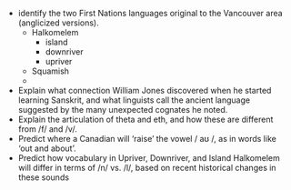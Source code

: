 - identify the two First Nations languages original to the Vancouver area (anglicized versions).  
	- Halkomelem
		- island
		- downriver
		- upriver
	- Squamish
	- 
-  Explain what connection William Jones discovered when he started learning Sanskrit,  and what linguists call the ancient language suggested by the many unexpected cognates he noted.  
- Explain the articulation of theta and eth, and how these are different from /f/ and /v/.  
- Predict where a Canadian will ‘raise’ the vowel / aʊ /, as in words like ‘out and about’.  
- Predict how vocabulary in Upriver, Downriver, and Island Halkomelem will differ in terms of /n/ vs. /l/, based on recent historical changes in these sounds